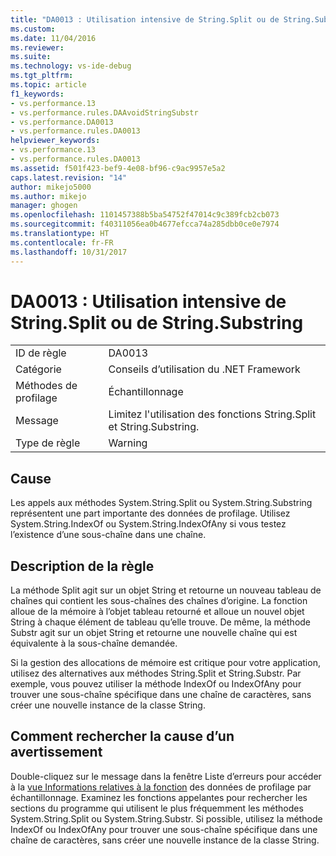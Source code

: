 ```yaml
---
title: "DA0013 : Utilisation intensive de String.Split ou de String.Substring | Microsoft Docs"
ms.custom: 
ms.date: 11/04/2016
ms.reviewer: 
ms.suite: 
ms.technology: vs-ide-debug
ms.tgt_pltfrm: 
ms.topic: article
f1_keywords:
- vs.performance.13
- vs.performance.rules.DAAvoidStringSubstr
- vs.performance.DA0013
- vs.performance.rules.DA0013
helpviewer_keywords:
- vs.performance.13
- vs.performance.rules.DA0013
ms.assetid: f501f423-bef9-4e08-bf96-c9ac9957e5a2
caps.latest.revision: "14"
author: mikejo5000
ms.author: mikejo
manager: ghogen
ms.openlocfilehash: 1101457388b5ba54752f47014c9c389fcb2cb073
ms.sourcegitcommit: f40311056ea0b4677efcca74a285dbb0ce0e7974
ms.translationtype: HT
ms.contentlocale: fr-FR
ms.lasthandoff: 10/31/2017
---
```

# <a name="da0013-high-usage-of-stringsplit-or-stringsubstring"></a>DA0013 : Utilisation intensive de String.Split ou de String.Substring
|||  
|-|-|  
|ID de règle|DA0013|  
|Catégorie|Conseils d’utilisation du .NET Framework|  
|Méthodes de profilage|Échantillonnage|  
|Message|Limitez l'utilisation des fonctions String.Split et String.Substring.|  
|Type de règle|Warning|  
  
## <a name="cause"></a>Cause  
 Les appels aux méthodes System.String.Split ou System.String.Substring représentent une part importante des données de profilage. Utilisez System.String.IndexOf ou System.String.IndexOfAny si vous testez l’existence d’une sous-chaîne dans une chaîne.  
  
## <a name="rule-description"></a>Description de la règle  
 La méthode Split agit sur un objet String et retourne un nouveau tableau de chaînes qui contient les sous-chaînes des chaînes d’origine. La fonction alloue de la mémoire à l’objet tableau retourné et alloue un nouvel objet String à chaque élément de tableau qu’elle trouve. De même, la méthode Substr agit sur un objet String et retourne une nouvelle chaîne qui est équivalente à la sous-chaîne demandée.  
  
 Si la gestion des allocations de mémoire est critique pour votre application, utilisez des alternatives aux méthodes String.Split et String.Substr. Par exemple, vous pouvez utiliser la méthode IndexOf ou IndexOfAny pour trouver une sous-chaîne spécifique dans une chaîne de caractères, sans créer une nouvelle instance de la classe String.  
  
## <a name="how-to-investigate-a-warning"></a>Comment rechercher la cause d’un avertissement  
 Double-cliquez sur le message dans la fenêtre Liste d’erreurs pour accéder à la [vue Informations relatives à la fonction](../profiling/function-details-view.md) des données de profilage par échantillonnage. Examinez les fonctions appelantes pour rechercher les sections du programme qui utilisent le plus fréquemment les méthodes System.String.Split ou System.String.Substr. Si possible, utilisez la méthode IndexOf ou IndexOfAny pour trouver une sous-chaîne spécifique dans une chaîne de caractères, sans créer une nouvelle instance de la classe String.
